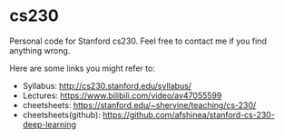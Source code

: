 # cs230

Personal code for Stanford cs230. Feel free to contact me if you find anything wrong.

Here are some links you might refer to:
  
  - Syllabus: http://cs230.stanford.edu/syllabus/
  - Lectures: https://www.bilibili.com/video/av47055599
  - cheetsheets: https://stanford.edu/~shervine/teaching/cs-230/
  - cheetsheets(github): https://github.com/afshinea/stanford-cs-230-deep-learning
